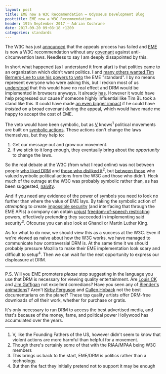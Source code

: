 ```yaml
---
layout: post
title: EME now a W3C Recommendation — Odysseus Development Blog
posttitle: EME now a W3C Recommendation
header: 19th September 2017 — Adrian Cochrane
date: 2017-09-20 09:08:18 +1200
categories: standards
---
```


The W3C has just [announced](https://www.w3.org/2017/09/pressrelease-eme-recommendation.html.en) that the appeals process has failed and [EME](/Odysseus/standards/2017/07/20/eme.html) is now a W3C recommendation without any [covenant](https://www.eff.org/pages/objection-rechartering-w3c-eme-group) against anti-circumvention laws. Needless to say I am deeply dissapointed by this. 

In short what happened (as I understand it from afar) is that politics came to an organization which didn't want politics. I and [many others wanted Tim Berners-Lee to use his powers to veto](https://www.defectivebydesign.org/selfie-against-drm-in-web-standards) the EME "standard". I by no means represent everyone who were asking this, but I reckon most of us [understood](https://www.youtube.com/watch?v=S0y0oXU8YNk) that this would have no real effect and DRM would be implemented in browsers anyways. It already [has](https://hacks.mozilla.org/2014/05/reconciling-mozillas-mission-and-w3c-eme/). However it would have help progressed our cause if someone highly influential like Tim BL took a stand like this. It could have made [an even bigger impact](https://www.youtube.com/watch?v=CFbFwg3yT70) if he could have *insisted* on a broad covenant during the appeal, which would have made me happy to accept the cost of EME. 

The veto would have been symbolic, but as [V](http://miriadic.wikia.com/wiki/V_for_Vendetta_(film)) knows<sup title="He, like the Founding Fathers of the US, however didn't seem to know that violent actions are more harmful than helpful for a movement.">1</sup> political movements are built on [symbolic actions](https://www.tvnz.co.nz/one-news/new-zealand/watch-sculpture-environment-minister-nick-smith-defecating-in-glass-water-unveiled-during-christchurch-protest). These actions don't change the laws themselves, but they help to:

1. Get our message out and grow our movement.
2. If we stick to it long enough, they eventually bring about the *opportunity* to change the laws. 

So the real debate at the W3C (from what I read online) was not between people [who liked DRM](http://www.mpaa.org/) and [those who disliked it](https://www.defectivebydesign.org/)<sup title="Though there's certainly some of that with the RIAA/MPAA being W3C members">2</sup>, but [between those](https://www.baldurbjarnason.com/notes/why-drm-is-a-problem-for-the-w3c/) who valued symbolic political actions from the W3C and those who didn't. Heck much of the outrage at the W3C was probably symbolic rather than, as has been suggested, [naivity](https://alastairc.ac/2017/07/eme-at-the-w3c/).

And if you need any evidence of the power of symbols you need to look no further than where the value of EME lays. By taking the symbolic action of *attempting* to create [impossible security](https://www.schneier.com/blog/archives/2006/09/microsoft_and_f.html) (and interfacing that through the EME APIs) a company can obtain [unjust](https://www.techdirt.com/blog/?tag=dmca+1201) [freedom-of-speech restricting](http://www.everythingisaremix.info/blog/everything-is-a-remix-fair-use) powers, effectively pretending they succeeded in implementing said security<sup title="This brings us back to the start, EME/DRM is politics rather than a technology.">3</sup>. Ofcourse you can also look at Ghandi or Martin Luther King. 

As for what to do now, we should view this as a success at the W3C. Even if we're viewed as naive about how the W3C works, we have managed to communicate how contraversial DRM is. At the same time it we should probably pressure Mozilla to make their EME implementation look scary and difficult to setup<sup title="But then the fact they initially pretend not to support it may be enough">4</sup>. Then we can wait for the next opportunity to express our displeasure at DRM. 

---

P.S. Will you EME promoters *please* stop suggesting in the language you use that DRM is necessary for viewing quality entertainment. Are [Louis CK](https://louisck.net/) and [Jim Gaffigan](http://www.jimgaffigan.com/purchase/mr-universe) not excellent comedians? Have you seen any of [Blender's animations](https://cloud.blender.org/open-projects)? Aren't [Kirby Ferguson](http://kirbyferguson.com/) and [Cullen Hoback](http://tacma.net/) not the best documentarians on the planet? These top quality artists offer DRM-free downloads of *all* their work, whether for purchase or gratis. 

It's only necessary to run DRM to access the best advertised media, and that's because of the money, fame, and political power Hollywood has accumulated over the years. 

---

1. V, like the Founding Fathers of the US, however didn't seem to know that violent actions are more harmful than helpful for a movement.
2. Though there's certainly some of that with the RIAA/MPAA being W3C members
3. This brings us back to the start, EME/DRM is politics rather than a technology.
4. But then the fact they initially pretend not to support it may be enough
